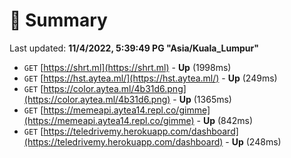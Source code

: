 # 📖 Summary
Last updated: **11/4/2022, 5:39:49 PG "Asia/Kuala_Lumpur"**

- `GET` [https://shrt.ml](https://shrt.ml) - **Up** (1998ms)
- `GET` [https://hst.aytea.ml/](https://hst.aytea.ml/) - **Up** (249ms)
- `GET` [https://color.aytea.ml/4b31d6.png](https://color.aytea.ml/4b31d6.png) - **Up** (1365ms)
- `GET` [https://memeapi.aytea14.repl.co/gimme](https://memeapi.aytea14.repl.co/gimme) - **Up** (842ms)
- `GET` [https://teledrivemy.herokuapp.com/dashboard](https://teledrivemy.herokuapp.com/dashboard) - **Up** (248ms)
